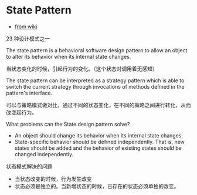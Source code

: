 # State Pattern

- [from wiki](https://en.wikipedia.org/wiki/State_pattern)

23 种设计模式之一

The state pattern is a behavioral software design pattern to allow an object to alter its behavior when its internal state changes.

当状态变化的时候，引起行为的变化。（这个状态对调用着无感知）

The state pattern can be interpreted as a strategy pattern which is able to switch the current strategy through invocations of methods defined in the pattern's interface.

可以与策略模式做对比，通过不同的状态变化，在不同的策略之间进行转化，从而改变起行为。

What problems can the State design pattern solve?

- An object should change its behavior when its internal state changes.
- State-specific behavior should be defined independently. That is, new states should be added and the behavior of existing states should be changed independently.

状态模式解决的问题

- 当状态改变的时候，行为发生改变
- 状态必须是独立的。当新增状态的时候，已存在的状态必须单独的改变。

